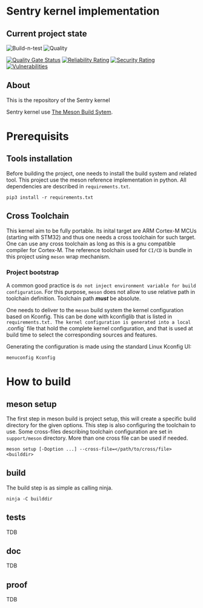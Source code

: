 # Sentry kernel implementation

## Current project state

![Build-n-test](https://git.orange.ledgerlabs.net/outpost/sentry-kernel/actions/workflows/build.yml/badge.svg)
![Quality](https://git.orange.ledgerlabs.net/outpost/sentry-kernel/actions/workflows/codequal.yml/badge.svg)

[![Quality Gate Status](https://sonarqube.orange.ledgerlabs.net/api/project_badges/measure?project=sentry-kernel&metric=alert_status&token=3fb69c3f1ffc9ea920e1cc7a6ea03045416f113f)](https://sonarqube.orange.ledgerlabs.net/dashboard?id=sentry-kernel&branch=main)
[![Reliability Rating](https://sonarqube.orange.ledgerlabs.net/api/project_badges/measure?project=sentry-kernel&metric=reliability_rating&token=3fb69c3f1ffc9ea920e1cc7a6ea03045416f113f)](https://sonarqube.orange.ledgerlabs.net/dashboard?id=sentry-kernel&branch=main)
[![Security Rating](https://sonarqube.orange.ledgerlabs.net/api/project_badges/measure?project=sentry-kernel&metric=security_rating&token=3fb69c3f1ffc9ea920e1cc7a6ea03045416f113f)](https://sonarqube.orange.ledgerlabs.net/dashboard?id=sentry-kernel&branch=main)
[![Vulnerabilities](https://sonarqube.orange.ledgerlabs.net/api/project_badges/measure?project=sentry-kernel&metric=vulnerabilities&token=3fb69c3f1ffc9ea920e1cc7a6ea03045416f113f)](https://sonarqube.orange.ledgerlabs.net/dashboard?id=sentry-kernel&branch=main)


## About

This is the repository of the Sentry kernel

Sentry kernel use [The Meson Build Sytem](https://mesonbuild.com/).

# Prerequisits

## Tools installation
Before building the project, one needs to install the build system and related tool. This project use the meson reference implementation in python. All dependencies are described in `requirements.txt`.

```console
pip3 install -r requirements.txt
```

## Cross Toolchain

This kernel aim to be fully portable. Its inital target are ARM Cortex-M MCUs (starting with STM32) and thus one needs a cross toolchain for such target. One can use any cross toolchain as long as this is a gnu compatible compiler for Cortex-M. The reference toolchain used for `CI/CD` is bundle in this project using `meson` wrap mechanism.

### Project bootstrap


A common good practice is `do not inject environment variable for build configuration`. For this purpose, `meson` does not allow to use relative path in toolchain definition. Toolchain path **_must_** be absolute.


One needs to deliver to the `meson` build system the kernel configuration based on Kconfig. This can be done with
kconfiglib that is listed in `requirements.txt. The kernel configuration is generated into a local `.config` file that
hold the complete kernel configuration, and that is used at build time to select the corresponding sources and features.

Generating the configuration is made using the standard Linux Kconfig UI:
```console
menuconfig Kconfig
```

# How to build

## meson setup
The first step in meson build is project setup, this will create a specific build directory for the given options. This step is also configuring the toolchain to use.
Some cross-files describing toolchain configuration are set in `support/meson` directory. More than one cross file can be used if needed.

```console
meson setup [-Doption ...] --cross-file=</path/to/cross/file> <builddir>
```

## build

The build step is as simple as calling ninja.
```console
ninja -C builddir
```

## tests
TDB
## doc
TDB
## proof
TDB
